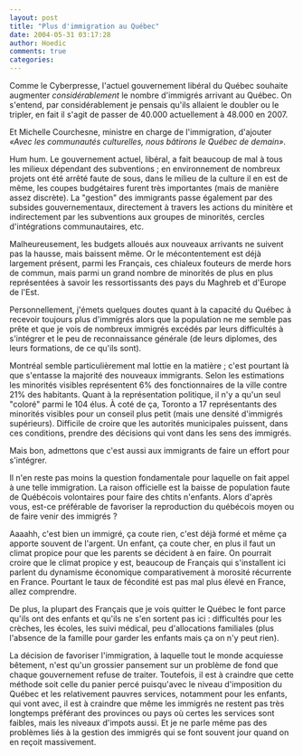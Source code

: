```yaml
---
layout: post
title: "Plus d'immigration au Québec"
date: 2004-05-31 03:17:28
author: Hoedic
comments: true
categories: 
---
```



Comme le  Cyberpresse, l'actuel gouvernement libéral du Québec souhaite augmenter *considérablement* le nombre d'immigrés arrivant au Québec. On s'entend, par considérablement je pensais qu'ils allaient le doubler ou le tripler, en fait il s'agit de passer de 40.000 actuellement à 48.000 en 2007.

Et Michelle Courchesne, ministre en charge de l'immigration, d'ajouter *«Avec les communautés culturelles, nous bâtirons le Québec de demain»*.

Hum hum. Le gouvernement actuel, libéral, a fait beaucoup de mal à tous les milieux dépendant des subventions ; en environnement de nombreux projets ont été arrêté faute de sous, dans le milieu de la culture il en est de même, les coupes budgétaires furent très importantes (mais de manière assez discrète). La "gestion" des immigrants passe également par des subsides gouvernementaux, directement à travers les actions du minitère et indirectement par les subventions aux groupes de minorités, cercles d'intégrations communautaires, etc. 

Malheureusement, les budgets alloués aux nouveaux arrivants ne suivent pas la hausse, mais baissent même. Or le mécontentement est déjà largement présent, parmi les Français, ces chialeux fouteurs de merde hors de commun, mais parmi un grand nombre de minorités de plus en plus représentées à savoir les ressortissants des pays du Maghreb et d'Europe de l'Est.

Personnellement, j'émets quelques doutes quant à la capacité du Québec à recevoir toujours plus d'immigrés alors que la population ne me semble pas prête et que je vois de nombreux immigrés excédés par leurs difficultés à s'intégrer et le peu de reconnaissance générale (de leurs diplomes, des leurs formations, de ce qu'ils sont).

Montréal semble particulièrement mal lottie en la matière ; c'est pourtant là que s'entasse la majorité des nouveaux immigrants. Selon les estimations les minorités visibles représentent 6% des fonctionnaires de la ville contre 21% des habitants. Quant à la représentation politique, il n'y a qu'un seul "coloré" parmi le 104 élus. À coté de ça, Toronto a 17 représentants des minorités visibles pour un conseil plus petit (mais une densité d'immigrés supérieurs). Difficile de croire que les autorités municipales puissent, dans ces conditions, prendre des décisions qui vont dans les sens des immigrés.

Mais bon, admettons que c'est aussi aux immigrants de faire un effort pour s'intégrer.

Il n'en reste pas moins la question fondamentale pour laquelle on fait appel à une telle immigration. La raison officielle est la baisse de population faute de Québécois volontaires pour faire des chtits n'enfants. Alors d'après vous, est-ce préférable de favoriser la reproduction du québécois moyen ou de faire venir des immigrés ?

Aaaahh, c'est bien un immigré, ça coute rien, c'est déjà formé et même ça apporte souvent de l'argent. Un enfant, ça coute cher, en plus il faut un climat propice pour que les parents se décident à en faire. On pourrait croire que le climat propice y est, beaucoup de Français qui s'installent ici parlent du dynamisme économique comparativement à morosité récurrente en France. Pourtant le taux de fécondité est pas mal plus élevé en France, allez comprendre.

De plus, la plupart des Français que je vois quitter le Québec le font parce qu'ils ont des enfants et qu'ils ne s'en sortent pas ici : difficultés pour les crèches, les écoles, les suivi médical, peu d'allocations familiales (plus l'absence de la famille pour garder les enfants mais ça on n'y peut rien).

La décision de favoriser l'immigration, à laquelle tout le monde  acquiesse bêtement, n'est qu'un grossier pansement sur un problème de fond que chaque gouvernement refuse de traiter. Toutefois, il est à craindre que cette méthode soit celle du panier percé puisqu'avec le niveau d'imposition du Québec et les relativement pauvres services, notamment pour les enfants, qui vont avec, il est à craindre que même les immigrés ne restent pas très longtemps préférant des provinces ou pays où certes les services sont faibles, mais les niveaux d'impots aussi. Et je ne parle même pas des problèmes liés à la gestion des immigrés qui se font souvent jour quand on en reçoit massivement.